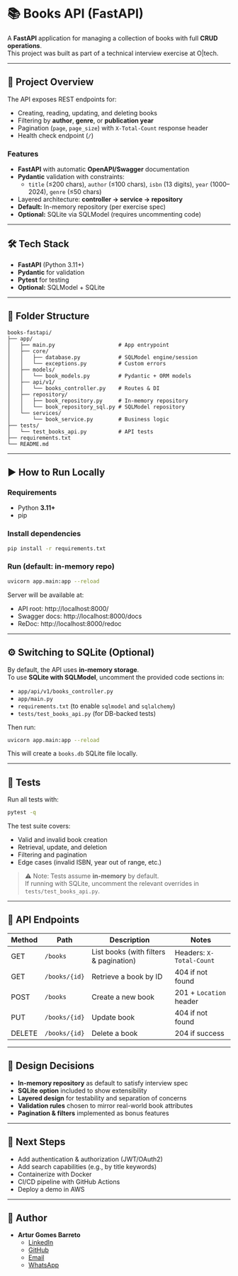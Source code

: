 # 📚 Books API (FastAPI)

A **FastAPI** application for managing a collection of books with full **CRUD operations**.  
This project was built as part of a technical interview exercise at O|tech.

---

## 📝 Project Overview

The API exposes REST endpoints for:

- Creating, reading, updating, and deleting books
- Filtering by **author**, **genre**, or **publication year**
- Pagination (`page`, `page_size`) with `X-Total-Count` response header
- Health check endpoint (`/`)

### Features
- **FastAPI** with automatic **OpenAPI/Swagger** documentation
- **Pydantic** validation with constraints:
  - `title` (≤200 chars), `author` (≤100 chars), `isbn` (13 digits), `year` (1000–2024), `genre` (≤50 chars)
- Layered architecture: **controller → service → repository**
- **Default:** In-memory repository (per exercise spec)
- **Optional:** SQLite via SQLModel (requires uncommenting code)

---

## 🛠️ Tech Stack

- **FastAPI** (Python 3.11+)
- **Pydantic** for validation
- **Pytest** for testing
- **Optional:** SQLModel + SQLite

---

## 📂 Folder Structure

```
books-fastapi/
├── app/
│   ├── main.py                    # App entrypoint
│   ├── core/
│   │   ├── database.py            # SQLModel engine/session
│   │   └── exceptions.py          # Custom errors
│   ├── models/
│   │   └── book_models.py         # Pydantic + ORM models
│   ├── api/v1/
│   │   └── books_controller.py    # Routes & DI
│   ├── repository/
│   │   ├── book_repository.py     # In-memory repository
│   │   └── book_repository_sql.py # SQLModel repository
│   └── services/
│       └── book_service.py        # Business logic
├── tests/
│   └── test_books_api.py          # API tests
├── requirements.txt
└── README.md
```

---

## ▶️ How to Run Locally

### Requirements
- Python **3.11+**
- pip

### Install dependencies
```bash
pip install -r requirements.txt
```

### Run (default: in-memory repo)
```bash
uvicorn app.main:app --reload
```

Server will be available at:
- API root: http://localhost:8000/
- Swagger docs: http://localhost:8000/docs
- ReDoc: http://localhost:8000/redoc

---

## ⚙️ Switching to SQLite (Optional)

By default, the API uses **in-memory storage**.  
To use **SQLite with SQLModel**, uncomment the provided code sections in:

- `app/api/v1/books_controller.py`
- `app/main.py`
- `requirements.txt` (to enable `sqlmodel` and `sqlalchemy`)
- `tests/test_books_api.py` (for DB-backed tests)

Then run:
```bash
uvicorn app.main:app --reload
```

This will create a `books.db` SQLite file locally.

---

## 🧪 Tests

Run all tests with:

```bash
pytest -q
```

The test suite covers:
- Valid and invalid book creation
- Retrieval, update, and deletion
- Filtering and pagination
- Edge cases (invalid ISBN, year out of range, etc.)

> ⚠️ Note: Tests assume **in-memory** by default.  
> If running with SQLite, uncomment the relevant overrides in `tests/test_books_api.py`.

---

## 📖 API Endpoints

| Method | Path           | Description                      | Notes |
|--------|----------------|----------------------------------|-------|
| GET    | `/books`       | List books (with filters & pagination) | Headers: `X-Total-Count` |
| GET    | `/books/{id}`  | Retrieve a book by ID            | 404 if not found |
| POST   | `/books`       | Create a new book                | 201 + `Location` header |
| PUT    | `/books/{id}`  | Update book             | 404 if not found |
| DELETE | `/books/{id}`  | Delete a book                    | 204 if success |

---

## 🧩 Design Decisions

- **In-memory repository** as default to satisfy interview spec
- **SQLite option** included to show extensibility
- **Layered design** for testability and separation of concerns
- **Validation rules** chosen to mirror real-world book attributes
- **Pagination & filters** implemented as bonus features

---

## 🔮 Next Steps

- Add authentication & authorization (JWT/OAuth2)
- Add search capabilities (e.g., by title keywords)
- Containerize with Docker
- CI/CD pipeline with GitHub Actions
- Deploy a demo in AWS

---

## 👤 Author

- **Artur Gomes Barreto**  
  - [LinkedIn](https://www.linkedin.com/in/arturgomesbarreto/)  
  - [GitHub](https://github.com/ArturBarreto) 
  - [Email](mailto:artur.gomes.barreto@gmail.com)  
  - [WhatsApp](https://api.whatsapp.com/send?phone=35677562008)  